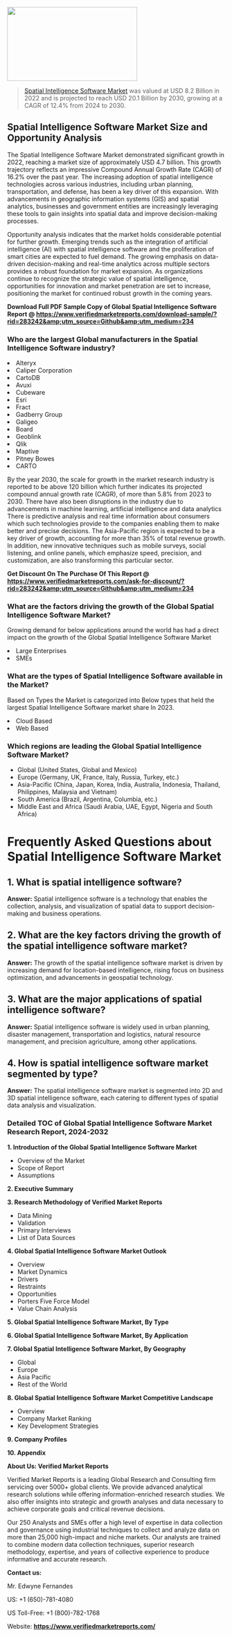 
<img src="https://ffe5etoiles.com/wp-content/uploads/2024/12/MST1-300x171.png" alt="" width="300" height="171" class="alignnone size-medium wp-image-20088" /><blockquote><p><p><a href="https://www.verifiedmarketreports.com/download-sample/?rid=283242&utm_source=Github&utm_medium=234" target="_blank">Spatial Intelligence Software Market</a> was valued at USD 8.2 Billion in 2022 and is projected to reach USD 20.1 Billion by 2030, growing at a CAGR of 12.4% from 2024 to 2030.</p></blockquote><p><h2>Spatial Intelligence Software Market Size and Opportunity Analysis</h2><p>The Spatial Intelligence Software Market demonstrated significant growth in 2022, reaching a market size of approximately USD 4.7 billion. This growth trajectory reflects an impressive Compound Annual Growth Rate (CAGR) of 16.2% over the past year. The increasing adoption of spatial intelligence technologies across various industries, including urban planning, transportation, and defense, has been a key driver of this expansion. With advancements in geographic information systems (GIS) and spatial analytics, businesses and government entities are increasingly leveraging these tools to gain insights into spatial data and improve decision-making processes.</p><p>Opportunity analysis indicates that the market holds considerable potential for further growth. Emerging trends such as the integration of artificial intelligence (AI) with spatial intelligence software and the proliferation of smart cities are expected to fuel demand. The growing emphasis on data-driven decision-making and real-time analytics across multiple sectors provides a robust foundation for market expansion. As organizations continue to recognize the strategic value of spatial intelligence, opportunities for innovation and market penetration are set to increase, positioning the market for continued robust growth in the coming years.</p></p><p class=""><strong>Download Full PDF Sample Copy of Global Spatial Intelligence Software Report @ <a href="https://www.verifiedmarketreports.com/download-sample/?rid=283242&amp;utm_source=Github&amp;utm_medium=234" target="_blank">https://www.verifiedmarketreports.com/download-sample/?rid=283242&amp;utm_source=Github&amp;utm_medium=234</a></strong></p><h3 id="" class="">Who are the largest Global manufacturers in the Spatial Intelligence Software industry?</h3><p><li>Alteryx</li><li> Caliper Corporation</li><li> CartoDB</li><li> Avuxi</li><li> Cubeware</li><li> Esri</li><li> Fract</li><li> Gadberry Group</li><li> Galigeo</li><li> Board</li><li> Geoblink</li><li> Qlik</li><li> Maptive</li><li> Pitney Bowes</li><li> CARTO</li></p><div class=""><div class="" dir="" data-message-author-role="" data-message-id="" data-message-model-slug=""><div class=""><div class=""><div class=""><div class="" dir="" data-message-author-role="" data-message-id="" data-message-model-slug=""><div class=""><div class=""><p>By the year 2030, the scale for growth in the market research industry is reported to be above 120 billion which further indicates its projected compound annual growth rate (CAGR), of more than 5.8% from 2023 to 2030. There have also been disruptions in the industry due to advancements in machine learning, artificial intelligence and data analytics There is predictive analysis and real time information about consumers which such technologies provide to the companies enabling them to make better and precise decisions. The Asia-Pacific region is expected to be a key driver of growth, accounting for more than 35% of total revenue growth. In addition, new innovative techniques such as mobile surveys, social listening, and online panels, which emphasize speed, precision, and customization, are also transforming this particular sector.</p><p><strong>Get Discount On The Purchase Of This Report @&nbsp; <a href="https://www.verifiedmarketreports.com/ask-for-discount/?rid=283242&amp;utm_source=Github&amp;utm_medium=234" target="_blank">https://www.verifiedmarketreports.com/ask-for-discount/?rid=283242&amp;utm_source=Github&amp;utm_medium=234</a></strong></p></div></div></div></div></div></div></div></div><h3 id="" class="">What are the factors driving the growth of the Global Spatial Intelligence Software Market?</h3><p id="" class="">Growing demand for below applications around the world has had a direct impact on the growth of the Global Spatial Intelligence Software Market</p><p id="" class=""><li>Large Enterprises</li><li> SMEs</li></p><h3 id="" class="">What are the types of Spatial Intelligence Software available in the Market?</h3><p id="" class="">Based on Types the Market is categorized into Below types that held the largest Spatial Intelligence Software market share In 2023.</p><p id="" class=""><li>Cloud Based</li><li> Web Based</li></p><h3 id="" class="">Which regions are leading the Global Spatial Intelligence Software Market?</h3><ul><li>Global (United States, Global and Mexico)</li><li>Europe (Germany, UK, France, Italy, Russia, Turkey, etc.)</li><li>Asia-Pacific (China, Japan, Korea, India, Australia, Indonesia, Thailand, Philippines, Malaysia and Vietnam)</li><li>South America (Brazil, Argentina, Columbia, etc.)</li><li>Middle East and Africa (Saudi Arabia, UAE, Egypt, Nigeria and South Africa)</li></ul><p><h1>Frequently Asked Questions about Spatial Intelligence Software Market</h1><h2>1. What is spatial intelligence software?</h2><p><strong>Answer:</strong> Spatial intelligence software is a technology that enables the collection, analysis, and visualization of spatial data to support decision-making and business operations.</p><h2>2. What are the key factors driving the growth of the spatial intelligence software market?</h2><p><strong>Answer:</strong> The growth of the spatial intelligence software market is driven by increasing demand for location-based intelligence, rising focus on business optimization, and advancements in geospatial technology.</p><h2>3. What are the major applications of spatial intelligence software?</h2><p><strong>Answer:</strong> Spatial intelligence software is widely used in urban planning, disaster management, transportation and logistics, natural resource management, and precision agriculture, among other applications.</p><h2>4. How is spatial intelligence software market segmented by type?</h2><p><strong>Answer:</strong> The spatial intelligence software market is segmented into 2D and 3D spatial intelligence software, each catering to different types of spatial data analysis and visualization.</p><!-- Add more FAQs and answers --></body></html></p><h3 id="" class="">Detailed TOC of Global Spatial Intelligence Software Market Research Report, 2024-2032</h3><p id="" class=""><strong>1. Introduction of the Global Spatial Intelligence Software Market</strong></p><ul><li>Overview of the Market</li><li>Scope of Report</li><li>Assumptions</li></ul><p id="" class=""><strong>2. Executive Summary</strong></p><p id="" class=""><strong>3. Research Methodology of&nbsp;Verified Market Reports</strong></p><ul><li>Data Mining</li><li>Validation</li><li>Primary Interviews</li><li>List of Data Sources</li></ul><p id="" class=""><strong>4. Global Spatial Intelligence Software Market Outlook</strong></p><ul><li>Overview</li><li>Market Dynamics</li><li>Drivers</li><li>Restraints</li><li>Opportunities</li><li>Porters Five Force Model</li><li>Value Chain Analysis</li></ul><p id="" class=""><strong>5. Global Spatial Intelligence Software Market, By&nbsp;Type</strong></p><p id="" class=""><strong>6. Global Spatial Intelligence Software Market, By Application</strong></p><p id="" class=""><strong>7. Global Spatial Intelligence Software Market, By Geography</strong></p><ul><li>Global</li><li>Europe</li><li>Asia Pacific</li><li>Rest of the World</li></ul><p id="" class=""><strong>8. Global Spatial Intelligence Software Market Competitive Landscape</strong></p><ul><li>Overview</li><li>Company Market Ranking</li><li>Key Development Strategies</li></ul><p id="" class=""><strong>9. Company Profiles</strong></p><p id="" class=""><strong>10. Appendix</strong></p><p id="" class=""><strong>About Us: Verified Market Reports</strong></p><p id="" class="">Verified Market Reports is a leading Global Research and Consulting firm servicing over 5000+ global clients. We provide advanced analytical research solutions while offering information-enriched research studies. We also offer insights into strategic and growth analyses and data necessary to achieve corporate goals and critical revenue decisions.</p><p id="" class="">Our 250 Analysts and SMEs offer a high level of expertise in data collection and governance using industrial techniques to collect and analyze data on more than 25,000 high-impact and niche markets. Our analysts are trained to combine modern data collection techniques, superior research methodology, expertise, and years of collective experience to produce informative and accurate research.</p><p id="" class=""><strong>Contact us:</strong></p><p id="" class="">Mr. Edwyne Fernandes</p><p id="" class="">US: +1 (650)-781-4080</p><p id="" class="">US Toll-Free: +1 (800)-782-1768</p><p id="" class="">Website: <a target="" data-test-app-aware-link=""><strong>https://www.verifiedmarketreports.com/</strong></a></p>

